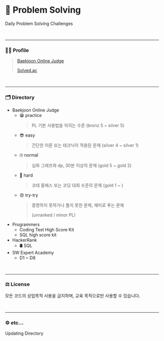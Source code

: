 # 📆 Problem Solving

Daily Problem Solving Challenges

<br><hr/>

### 🧑‍💻 Profile

> [Baekjoon Online Judge](https://www.acmicpc.net/user/polygon)
>
> [Solved.ac](https://solved.ac/profile/polygon)

<br><hr/>

### 🗂️ Directory

+ Baekjoon Online Judge
  + 😁 practice
    >  PL 기본 사용법을 익히는 수준 (bronz 5 ~ silver 5)
  + 😎 easy
    > 간단한 이론 또는 테크닉이 적용된 문제 (silver 4 ~ silver 1)
  + 🙄 normal
    > 심화 그래프와 dp, 30분 이상의 문제 (gold 5 ~ gold 2)
  + 🤔 hard
    > 코테 올패스 또는 코딩 대회 수준의 문제 (gold 1 ~ )
  + 😡 try-try
    > 증명하지 못하거나 풀지 못한 문제, 재미로 푸는 문제
    > 
    > (unranked / minor PL)
+ Programmers
  + Coding Test High Score Kit
  + SQL high score kit
+ HackerRank
  + 🛢 SQL
+ SW Expert Academy
  + D1 ~ D8

<br><hr/>

### ⚖️ License

모든 코드의 상업목적 사용을 금지하며, 교육 목적으로만 사용할 수 있습니다.

<br><hr/>

### ⚙️ etc...

Updating Directory

